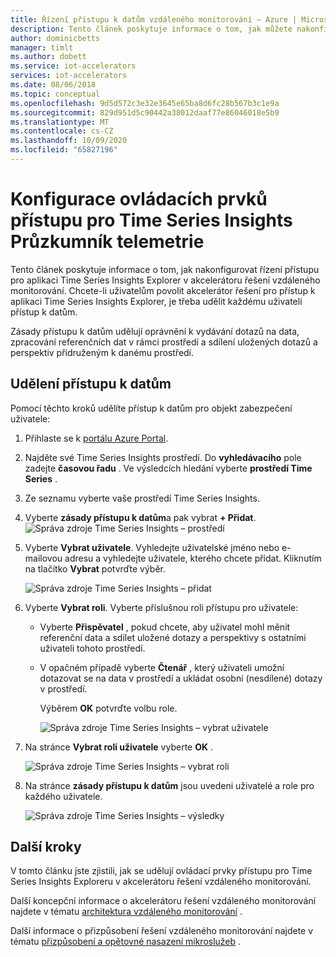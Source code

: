 ```yaml
---
title: Řízení přístupu k datům vzdáleného monitorování – Azure | Microsoft Docs
description: Tento článek poskytuje informace o tom, jak můžete nakonfigurovat řízení přístupu pro Time Series Insights Průzkumník telemetrie v akcelerátoru řešení vzdáleného monitorování.
author: dominicbetts
manager: timlt
ms.author: dobett
ms.service: iot-accelerators
services: iot-accelerators
ms.date: 08/06/2018
ms.topic: conceptual
ms.openlocfilehash: 9d5d572c3e32e3645e65ba8d6fc28b567b3c1e9a
ms.sourcegitcommit: 829d951d5c90442a38012daaf77e86046018e5b9
ms.translationtype: MT
ms.contentlocale: cs-CZ
ms.lasthandoff: 10/09/2020
ms.locfileid: "65827196"
---
```

# <a name="configure-access-controls-for-the-time-series-insights-telemetry-explorer"></a>Konfigurace ovládacích prvků přístupu pro Time Series Insights Průzkumník telemetrie

Tento článek poskytuje informace o tom, jak nakonfigurovat řízení přístupu pro aplikaci Time Series Insights Explorer v akcelerátoru řešení vzdáleného monitorování. Chcete-li uživatelům povolit akcelerátor řešení pro přístup k aplikaci Time Series Insights Explorer, je třeba udělit každému uživateli přístup k datům.

Zásady přístupu k datům udělují oprávnění k vydávání dotazů na data, zpracování referenčních dat v rámci prostředí a sdílení uložených dotazů a perspektiv přidruženým k danému prostředí.

## <a name="grant-data-access"></a>Udělení přístupu k datům

Pomocí těchto kroků udělíte přístup k datům pro objekt zabezpečení uživatele:

1. Přihlaste se k [portálu Azure Portal](https://portal.azure.com).

2. Najděte své Time Series Insights prostředí. Do **vyhledávacího** pole zadejte **časovou řadu** . Ve výsledcích hledání vyberte **prostředí Time Series** . 

3. Ze seznamu vyberte vaše prostředí Time Series Insights.

4. Vyberte **zásady přístupu k datům**a pak vybrat **+ Přidat**.
    ![Správa zdroje Time Series Insights – prostředí](media/iot-accelerators-remote-monitoring-rbac-tsi/getstarted-grant-data-access1.png)

5. Vyberte **Vybrat uživatele**.  Vyhledejte uživatelské jméno nebo e-mailovou adresu a vyhledejte uživatele, kterého chcete přidat. Kliknutím na tlačítko **Vybrat** potvrďte výběr. 

    ![Správa zdroje Time Series Insights – přidat](media/iot-accelerators-remote-monitoring-rbac-tsi/getstarted-grant-data-access2.png)

6. Vyberte **Vybrat roli**. Vyberte příslušnou roli přístupu pro uživatele:
   - Vyberte **Přispěvatel** , pokud chcete, aby uživatel mohl měnit referenční data a sdílet uložené dotazy a perspektivy s ostatními uživateli tohoto prostředí. 
   - V opačném případě vyberte **Čtenář** , který uživateli umožní dotazovat se na data v prostředí a ukládat osobní (nesdílené) dotazy v prostředí.

     Výběrem **OK** potvrďte volbu role.

     ![Správa zdroje Time Series Insights – vybrat uživatele](media/iot-accelerators-remote-monitoring-rbac-tsi/getstarted-grant-data-access3.png)

7. Na stránce **Vybrat roli uživatele** vyberte **OK** .

    ![Správa zdroje Time Series Insights – vybrat roli](media/iot-accelerators-remote-monitoring-rbac-tsi/getstarted-grant-data-access4.png)

8. Na stránce **zásady přístupu k datům** jsou uvedeni uživatelé a role pro každého uživatele.

    ![Správa zdroje Time Series Insights – výsledky](media/iot-accelerators-remote-monitoring-rbac-tsi/getstarted-grant-data-access5.png)

## <a name="next-steps"></a>Další kroky

V tomto článku jste zjistili, jak se udělují ovládací prvky přístupu pro Time Series Insights Exploreru v akcelerátoru řešení vzdáleného monitorování.

Další koncepční informace o akcelerátoru řešení vzdáleného monitorování najdete v tématu [architektura vzdáleného monitorování](iot-accelerators-remote-monitoring-sample-walkthrough.md) .

Další informace o přizpůsobení řešení vzdáleného monitorování najdete v tématu [přizpůsobení a opětovné nasazení mikroslužeb](iot-accelerators-microservices-example.md) .
<!-- Next tutorials in the sequence -->